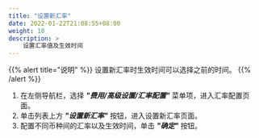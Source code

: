 ```yaml
---
title: "设置新汇率"
date: 2022-01-22T21:08:55+08:00
weight: 10
description: >
    设置汇率值及生效时间
---
```


{{% alert title="说明" %}}
设置新汇率时生效时间可以选择之前的时间。
{{% /alert %}}

1. 在左侧导航栏，选择 **_"费用/高级设置/汇率配置"_** 菜单项，进入汇率配置页面。
2. 单击列表上方 **_"设置新汇率"_** 按钮，进入设置新汇率页面。
3. 配置不同币种间的汇率以及生效时间，单击 **_"确定"_** 按钮。